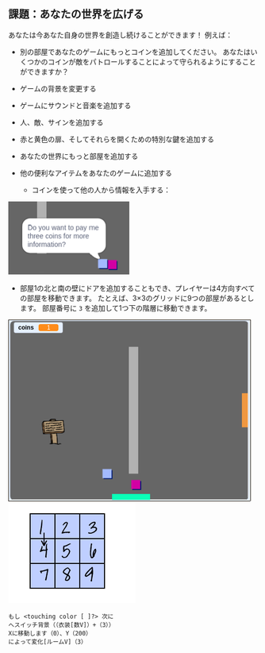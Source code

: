 ## 課題：あなたの世界を広げる

あなたは今あなた自身の世界を創造し続けることができます！ 例えば：

+ 別の部屋であなたのゲームにもっとコインを追加してください。 あなたはいくつかのコインが敵をパトロールすることによって守られるようにすることができますか？
+ ゲームの背景を変更する
+ ゲームにサウンドと音楽を追加する
+ 人、敵、サインを追加する
+ 赤と黄色の扉、そしてそれらを開くための特別な鍵を追加する
+ あなたの世界にもっと部屋を追加する
+ 他の便利なアイテムをあなたのゲームに追加する
    
    + コインを使って他の人から情報を入手する：

![スクリーンショット](images/world-bribe.png)

+ 部屋1の北と南の壁にドアを追加することもでき、プレイヤーは4方向すべての部屋を移動できます。 たとえば、3×3のグリッドに9つの部屋があるとします。 部屋番号に `3` を追加して1つ下の階層に移動できます。

![スクリーンショット](images/north-south-rooms.png) ![スクリーンショット](images/number-grid.png)

```blocks3
もし <touching color [ ]?> 次に
へスイッチ背景（（衣装[数V]）+（3））
Xに移動します（0）、Y（200）
によって変化[ルームV]（3）
```